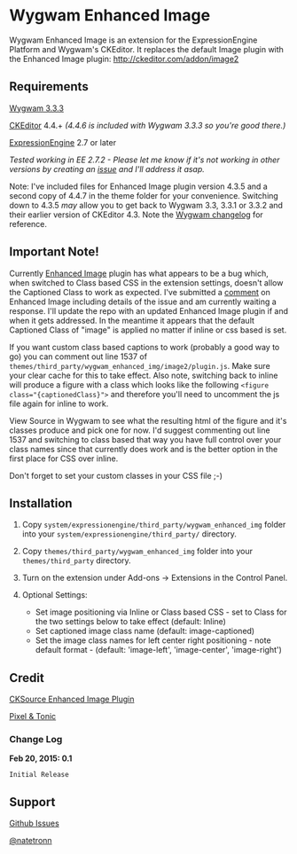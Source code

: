 # Wygwam Enhanced Image

Wygwam Enhanced Image is an extension for the ExpressionEngine Platform and Wygwam's CKEditor. It replaces the default Image plugin with the Enhanced Image plugin: http://ckeditor.com/addon/image2 

## Requirements

[Wygwam 3.3.3](https://devot-ee.com/add-ons/wygwam)

[CKEditor](http://ckeditor.com/) 4.4.+ *(4.4.6 is included with Wygwam 3.3.3 so you're good there.)*

[ExpressionEngine](https://ellislab.com/expressionengine) 2.7 or later

*Tested working in EE 2.7.2 - Please let me know if it's not working in other versions by creating an [issue](https://github.com/Natetronn/wygwam-enhanced-image/issues) and I'll address it asap.*

Note: I've included files for Enhanced Image plugin version 4.3.5 and a second copy of 4.4.7 in the theme folder for your convenience. Switching down to 4.3.5 *may*  allow you to get back to Wygwam 3.3, 3.3.1 or 3.3.2 and their earlier version of CKEditor 4.3. Note the [Wygwam changelog](http://docs.pixelandtonic.com/wygwam/changelog.html) for reference.

## Important Note!
Currently [Enhanced Image](http://ckeditor.com/addon/image2) plugin has what appears to be a bug which, when switched to Class based CSS in the extension settings, doesn't allow the Captioned Class to work as expected. I've submitted a [comment](http://ckeditor.com/comment/reply/132795/136435) on Enhanced Image including details of the issue and am currently waiting a response. I'll update the repo with an updated Enhanced Image plugin if and when it gets addressed. In the meantime it appears that the default Captioned Class of "image" is applied no matter if inline or css based is set.

If you want custom class based captions to work (probably a good way to go) you can comment out line 1537 of `themes/third_party/wygwam_enhanced_img/image2/plugin.js`. Make sure your clear cache for this to take effect. Also note, switching back to inline will produce a figure with a class which looks like the following `<figure class="{captionedClass}">` and therefore you'll need to uncomment the js file again for inline to work. 

View Source in Wygwam to see what the resulting html of the figure and it's classes produce and pick one for now. I'd suggest commenting out line 1537 and switching to class based that way you have full control over your class names since that currently does work and is the better option in the first place for CSS over inline. 

Don't forget to set your custom classes in your CSS file ;-)

## Installation

 1. Copy `system/expressionengine/third_party/wygwam_enhanced_img` folder into your `system/expressionengine/third_party/` directory.
 
 2. Copy `themes/third_party/wygwam_enhanced_img` folder into your `themes/third_party` directory.
 
 3. Turn on the extension under Add-ons -> Extensions in the Control Panel.
 
 4. Optional Settings:
 	- Set image positioning via Inline or Class based CSS - set to Class for the two settings below to take effect (default: Inline)
 	- Set captioned image class name (default: image-captioned)
 	- Set the image class names for left center right positioning - note default format - (default: 'image-left', 'image-center', 'image-right')	
  
## Credit

[CKSource Enhanced Image Plugin](http://ckeditor.com/addon/image2)

[Pixel & Tonic](http://pixelandtonic.com/)

### Change Log ###

**Feb 20, 2015: 0.1**

	Initial Release
	
## Support ##

[Github Issues](https://github.com/Natetronn/wygwam-enhanced-image/issues)

[@natetronn](http://twitter.com/natetronn)


